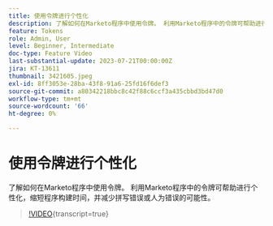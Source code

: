 ```yaml
---
title: 使用令牌进行个性化
description: 了解如何在Marketo程序中使用令牌。 利用Marketo程序中的令牌可帮助进行个性化，缩短程序构建时间，并减少拼写错误或人为错误的可能性。
feature: Tokens
role: Admin, User
level: Beginner, Intermediate
doc-type: Feature Video
last-substantial-update: 2023-07-21T00:00:00Z
jira: KT-13611
thumbnail: 3421605.jpeg
exl-id: 8ff3053e-28ba-43f8-91a6-25fd16f6def3
source-git-commit: a80342218bbc8c42f88c6ccf3a435cbbd3bd47d0
workflow-type: tm+mt
source-wordcount: '66'
ht-degree: 0%

---
```


# 使用令牌进行个性化

了解如何在Marketo程序中使用令牌。 利用Marketo程序中的令牌可帮助进行个性化，缩短程序构建时间，并减少拼写错误或人为错误的可能性。

>[!VIDEO](https://video.tv.adobe.com/v/3423546/?learn=on&captions=chi_hans){transcript=true}
